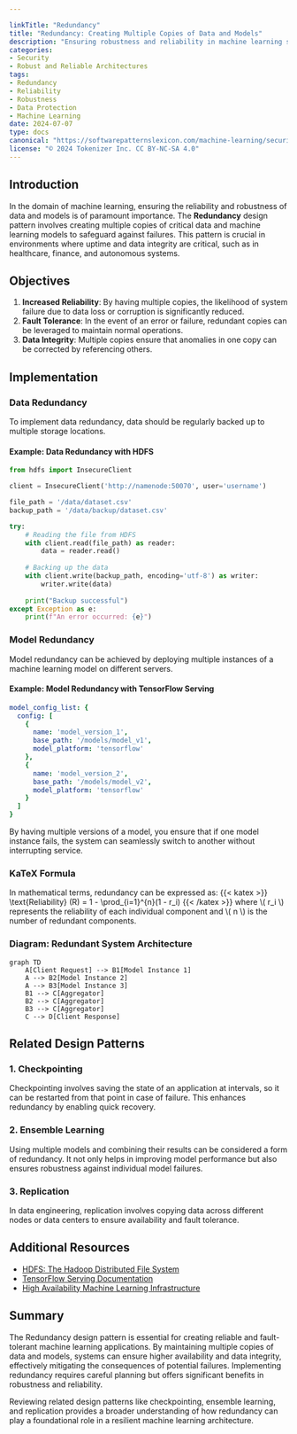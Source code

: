 ```yaml
---

linkTitle: "Redundancy"
title: "Redundancy: Creating Multiple Copies of Data and Models"
description: "Ensuring robustness and reliability in machine learning systems by creating multiple copies of critical data and models."
categories:
- Security
- Robust and Reliable Architectures
tags:
- Redundancy
- Reliability
- Robustness
- Data Protection
- Machine Learning
date: 2024-07-07
type: docs
canonical: "https://softwarepatternslexicon.com/machine-learning/security/robust-and-reliable-architectures/redundancy"
license: "© 2024 Tokenizer Inc. CC BY-NC-SA 4.0"
---
```



## Introduction

In the domain of machine learning, ensuring the reliability and robustness of data and models is of paramount importance. The **Redundancy** design pattern involves creating multiple copies of critical data and machine learning models to safeguard against failures. This pattern is crucial in environments where uptime and data integrity are critical, such as in healthcare, finance, and autonomous systems.

## Objectives

1. **Increased Reliability**: By having multiple copies, the likelihood of system failure due to data loss or corruption is significantly reduced.
2. **Fault Tolerance**: In the event of an error or failure, redundant copies can be leveraged to maintain normal operations.
3. **Data Integrity**: Multiple copies ensure that anomalies in one copy can be corrected by referencing others.

## Implementation

### Data Redundancy

To implement data redundancy, data should be regularly backed up to multiple storage locations.

#### Example: Data Redundancy with HDFS

```python
from hdfs import InsecureClient

client = InsecureClient('http://namenode:50070', user='username')

file_path = '/data/dataset.csv'
backup_path = '/data/backup/dataset.csv'

try:
    # Reading the file from HDFS
    with client.read(file_path) as reader:
        data = reader.read()
    
    # Backing up the data
    with client.write(backup_path, encoding='utf-8') as writer:
        writer.write(data)
        
    print("Backup successful")
except Exception as e:
    print(f"An error occurred: {e}")
```

### Model Redundancy

Model redundancy can be achieved by deploying multiple instances of a machine learning model on different servers.

#### Example: Model Redundancy with TensorFlow Serving

```yaml
model_config_list: {
  config: [
    {
      name: 'model_version_1',
      base_path: '/models/model_v1',
      model_platform: 'tensorflow'
    },
    {
      name: 'model_version_2',
      base_path: '/models/model_v2',
      model_platform: 'tensorflow'
    }
  ]
}
```

By having multiple versions of a model, you ensure that if one model instance fails, the system can seamlessly switch to another without interrupting service.

### KaTeX Formula

In mathematical terms, redundancy can be expressed as:
   {{< katex >}}
   \text{Reliability} (R) = 1 - \prod_{i=1}^{n}(1 - r_i)
   {{< /katex >}}
where \\( r_i \\) represents the reliability of each individual component and \\( n \\) is the number of redundant components.

### Diagram: Redundant System Architecture

```mermaid
graph TD
    A[Client Request] --> B1[Model Instance 1]
    A --> B2[Model Instance 2]
    A --> B3[Model Instance 3]
    B1 --> C[Aggregator]
    B2 --> C[Aggregator]
    B3 --> C[Aggregator]
    C --> D[Client Response]
```

## Related Design Patterns

### 1. **Checkpointing**
Checkpointing involves saving the state of an application at intervals, so it can be restarted from that point in case of failure. This enhances redundancy by enabling quick recovery.

### 2. **Ensemble Learning**
Using multiple models and combining their results can be considered a form of redundancy. It not only helps in improving model performance but also ensures robustness against individual model failures.

### 3. **Replication**
In data engineering, replication involves copying data across different nodes or data centers to ensure availability and fault tolerance.

## Additional Resources

- [HDFS: The Hadoop Distributed File System](http://hadoop.apache.org/docs/r1.2.1/hdfs_design.html)
- [TensorFlow Serving Documentation](https://www.tensorflow.org/tfx/guide/serving)
- [High Availability Machine Learning Infrastructure](https://research.google/pubs/archive/45642.pdf)

## Summary

The Redundancy design pattern is essential for creating reliable and fault-tolerant machine learning applications. By maintaining multiple copies of data and models, systems can ensure higher availability and data integrity, effectively mitigating the consequences of potential failures. Implementing redundancy requires careful planning but offers significant benefits in robustness and reliability.

Reviewing related design patterns like checkpointing, ensemble learning, and replication provides a broader understanding of how redundancy can play a foundational role in a resilient machine learning architecture.
